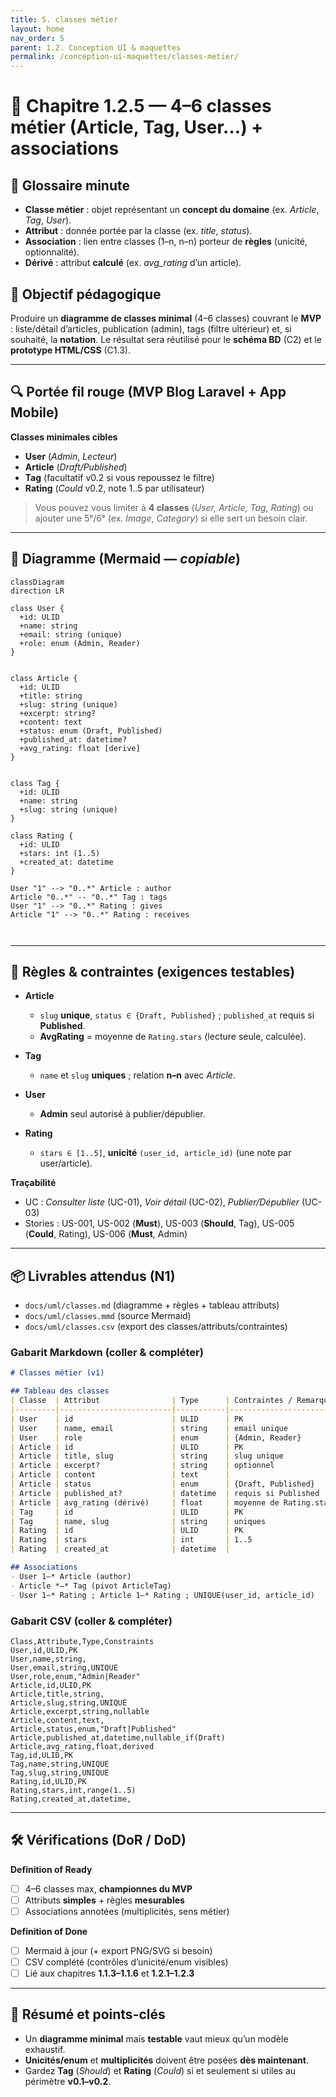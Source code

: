 ```yaml
---
title: 5. classes métier
layout: home
nav_order: 5
parent: 1.2. Conception UI & maquettes
permalink: /conception-ui-maquettes/classes-metier/
---
```


# 📘 Chapitre 1.2.5 — 4–6 classes métier (Article, Tag, User…) + associations

## 📒 Glossaire minute
- **Classe métier** : objet représentant un **concept du domaine** (ex. *Article*, *Tag*, *User*).
- **Attribut** : donnée portée par la classe (ex. *title*, *status*).
- **Association** : lien entre classes (1–n, n–n) porteur de **règles** (unicité, optionnalité).
- **Dérivé** : attribut **calculé** (ex. *avg_rating* d’un article).

## 🎯 Objectif pédagogique
Produire un **diagramme de classes minimal** (4–6 classes) couvrant le **MVP** : liste/détail d’articles, publication (admin), tags (filtre ultérieur) et, si souhaité, la **notation**. Le résultat sera réutilisé pour le **schéma BD** (C2) et le **prototype HTML/CSS** (C1.3).

---

## 🔍 Portée fil rouge (MVP Blog Laravel + App Mobile)

**Classes minimales cibles**  
- **User** (*Admin*, *Lecteur*)  
- **Article** (*Draft/Published*)  
- **Tag** (facultatif v0.2 si vous repoussez le filtre)  
- **Rating** (*Could* v0.2, note 1..5 par utilisateur)  

> Vous pouvez vous limiter à **4 classes** (*User, Article, Tag, Rating*) ou ajouter une 5ᵉ/6ᵉ (ex. *Image*, *Category*) si elle sert un besoin clair.

---

## 🧩 Diagramme (Mermaid — *copiable*)

```mermaid
classDiagram
direction LR

class User {
  +id: ULID
  +name: string
  +email: string (unique)
  +role: enum (Admin, Reader)
}


class Article {
  +id: ULID
  +title: string
  +slug: string (unique)
  +excerpt: string?
  +content: text
  +status: enum (Draft, Published)
  +published_at: datetime?
  +avg_rating: float [derive]
}


class Tag {
  +id: ULID
  +name: string
  +slug: string (unique)
}

class Rating {
  +id: ULID
  +stars: int (1..5)
  +created_at: datetime
}

User "1" --> "0..*" Article : author
Article "0..*" -- "0..*" Tag : tags
User "1" --> "0..*" Rating : gives
Article "1" --> "0..*" Rating : receives



````

<!-- note for Article "Admin peut 'toggle' status Draft↔Published (UC-03)"
note for Rating "UNIQUE(user_id, article_id) • avg_rating dérivé sur Article" -->

---

## 🧱 Règles & contraintes (exigences testables)

* **Article**

  * `slug` **unique**, `status ∈ {Draft, Published}` ; `published_at` requis si **Published**.
  * **AvgRating** = moyenne de `Rating.stars` (lecture seule, calculée).
* **Tag**

  * `name` et `slug` **uniques** ; relation **n–n** avec *Article*.
* **User**

  * **Admin** seul autorisé à publier/dépublier.
* **Rating**

  * `stars ∈ [1..5]`, **unicité** `(user_id, article_id)` (une note par user/article).

**Traçabilité**

* UC : *Consulter liste* (UC-01), *Voir détail* (UC-02), *Publier/Dépublier* (UC-03)
* Stories : US-001, US-002 (**Must**), US-003 (**Should**, Tag), US-005 (**Could**, Rating), US-006 (**Must**, Admin)

---

## 📦 Livrables attendus (N1)

* `docs/uml/classes.md` (diagramme + règles + tableau attributs)
* `docs/uml/classes.mmd` (source Mermaid)
* `docs/uml/classes.csv` (export des classes/attributs/contraintes)

### Gabarit Markdown (coller & compléter)

```md
# Classes métier (v1)

## Tableau des classes
| Classe  | Attribut                | Type      | Contraintes / Remarques                |
|---------|-------------------------|-----------|----------------------------------------|
| User    | id                      | ULID      | PK                                     |
| User    | name, email             | string    | email unique                           |
| User    | role                    | enum      | {Admin, Reader}                        |
| Article | id                      | ULID      | PK                                     |
| Article | title, slug             | string    | slug unique                            |
| Article | excerpt?                | string    | optionnel                              |
| Article | content                 | text      |                                        |
| Article | status                  | enum      | {Draft, Published}                     |
| Article | published_at?           | datetime  | requis si Published                    |
| Article | avg_rating (dérivé)     | float     | moyenne de Rating.stars                |
| Tag     | id                      | ULID      | PK                                     |
| Tag     | name, slug              | string    | uniques                                |
| Rating  | id                      | ULID      | PK                                     |
| Rating  | stars                   | int       | 1..5                                   |
| Rating  | created_at              | datetime  |                                        |

## Associations
- User 1—* Article (author)
- Article *—* Tag (pivot ArticleTag)
- User 1—* Rating ; Article 1—* Rating ; UNIQUE(user_id, article_id)
```

### Gabarit CSV (coller & compléter)

```csv
Class,Attribute,Type,Constraints
User,id,ULID,PK
User,name,string,
User,email,string,UNIQUE
User,role,enum,"Admin|Reader"
Article,id,ULID,PK
Article,title,string,
Article,slug,string,UNIQUE
Article,excerpt,string,nullable
Article,content,text,
Article,status,enum,"Draft|Published"
Article,published_at,datetime,nullable_if(Draft)
Article,avg_rating,float,derived
Tag,id,ULID,PK
Tag,name,string,UNIQUE
Tag,slug,string,UNIQUE
Rating,id,ULID,PK
Rating,stars,int,range(1..5)
Rating,created_at,datetime,
```

---

## 🛠 Vérifications (DoR / DoD)

**Definition of Ready**

* [ ] 4–6 classes max, **championnes du MVP**
* [ ] Attributs **simples** + règles **mesurables**
* [ ] Associations annotées (multiplicités, sens métier)

**Definition of Done**

* [ ] Mermaid à jour (+ export PNG/SVG si besoin)
* [ ] CSV complété (contrôles d’unicité/enum visibles)
* [ ] Lié aux chapitres **1.1.3–1.1.6** et **1.2.1–1.2.3**

---

## 🧾 Résumé et points-clés

* Un **diagramme minimal** mais **testable** vaut mieux qu’un modèle exhaustif.
* **Unicités/enum** et **multiplicités** doivent être posées **dès maintenant**.
* Gardez **Tag** (*Should*) et **Rating** (*Could*) si et seulement si utiles au périmètre **v0.1–v0.2**.
